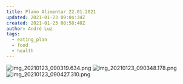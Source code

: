 ```yaml
---
title: Plano Alimentar 22.01.2021
updated: 2021-01-23 09:04:34Z
created: 2021-01-23 08:58:40Z
author: André Luz
tags:
  - eating_plan
  - food
  - health
---
```


![img_20210123_090319.634.png](../../_resources/img_20210123_090319.634.png)
![img_20210123_090348.178.png](../../_resources/img_20210123_090348.178.png)
![img_20210123_090427.310.png](../../_resources/img_20210123_090427.310.png)